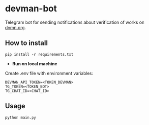 # devman-bot
 
Telegram bot for sending notifications about verification of works on [dvmn.org](https://dvmn.org/modules).

## How to install

```
pip install -r requirements.txt
```

* **Run on local machine**

Create .env file with environment variables:
```
DEVMAN_API_TOKEN=<TOKEN_DEVMAN>
TG_TOKEN=<TOKEN_BOT>
TG_CHAT_ID=<CHAT_ID>
```

## Usage
```
python main.py
```